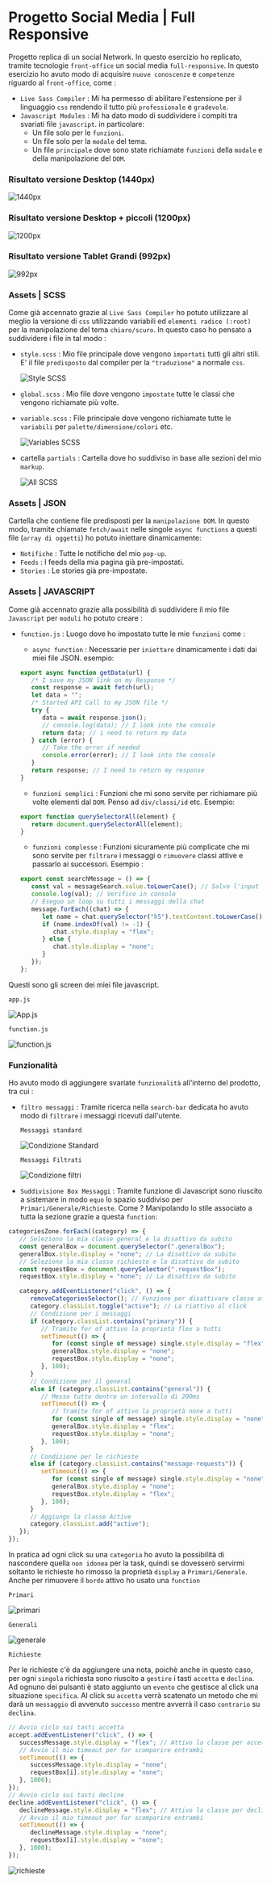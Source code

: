 # Progetto Social Media | Full Responsive

Progetto replica di un social Network. In questo esercizio ho replicato, tramite tecnologie `front-office` un social media `full-responsive`.
In questo esercizio ho avuto modo di acquisire `nuove conoscenze` e `competenze` riguardo al `front-office`, come :

-  `Live Sass Compiler` : Mi ha permesso di abilitare l'estensione per il linguaggio `css` rendendo il tutto più `professionale` e `gradevole`.
-  `Javascript Modules` : Mi ha dato modo di suddividere i compiti tra svariati file `javascript`. in particolare:
   -  Un file solo per le `funzioni`.
   -  Un file solo per la `modale` del tema.
   -  Un file `principale` dove sono state richiamate `funzioni` della `modale` e della manipolazione del `DOM`.

### Risultato versione Desktop (1440px)

![1440px](./assets/screenshots/1440px.png)

### Risultato versione Desktop + piccoli (1200px)

![1200px](./assets/screenshots/1200px.png)

### Risultato versione Tablet Grandi (992px)

![992px](./assets/screenshots/992px.png)

### Assets | SCSS

Come già accennato grazie al `Live Sass Compiler` ho potuto utilizzare al meglio la versione di `css` utilizzando variabili ed `elementi radice (:root)` per la manipolazione del tema `chiaro/scuro`. In questo caso ho pensato a suddividere i file in tal modo :

-  `style.scss` : Mio file principale dove vengono `importati` tutti gli altri stili. E' il file `predisposto` dal compiler per la `"traduzione"` a normale `css`.

   ![Style SCSS](./assets/screenshots/style-scss.jpg)

-  `global.scss` : Mio file dove vengono `impostate` tutte le classi che vengono richiamate più volte.
-  `variable.scss` : File principale dove vengono richiamate tutte le `variabili` per `palette/dimensione/colori` etc.

   ![Variables SCSS](./assets/screenshots/variables-scss.jpg)

-  cartella `partials` : Cartella dove ho suddiviso in base alle sezioni del mio `markup`.

   ![All SCSS](./assets/screenshots/all-scss.jpg)

### Assets | JSON

Cartella che contiene file predisposti per la `manipolazione DOM`. In questo modo, tramite chiamate `fetch/await` nelle singole `async functions` a questi file (`array di oggetti`) ho potuto iniettare dinamicamente:

-  `Notifiche` : Tutte le notifiche del mio `pop-up`.
-  `Feeds` : I feeds della mia pagina già pre-impostati.
-  `Stories` : Le stories già pre-impostate.

### Assets | JAVASCRIPT

Come già accennato grazie alla possibilità di suddividere il mio file `Javascript` per `moduli` ho potuto creare :

-  `function.js` : Luogo dove ho impostato tutte le mie `funzioni` come :

   -  `async function` : Necessarie per `iniettare` dinamicamente i dati dai miei file JSON. esempio:

   ```javascript
   export async function getData(url) {
      /* I save my JSON link on my Response */
      const response = await fetch(url);
      let data = "";
      /* Started API Call to my JSON file */
      try {
         data = await response.json();
         // console.log(data); // I look into the console
         return data; // i need to return my data
      } catch (error) {
         // Take the error if needed
         console.error(error); // I look into the console
      }
      return response; // I need to return my response
   }
   ```

   -  `funzioni semplici` : Funzioni che mi sono servite per richiamare più volte elementi dal `DOM`. Penso ad `div/classi/id` etc. Esempio:

   ```js
   export function querySelectorAll(element) {
      return document.querySelectorAll(element);
   }
   ```

   -  `funzioni complesse` : Funzioni sicuramente più complicate che mi sono servite per `filtrare` i messaggi o `rimuovere` classi attive e passarlo ai successori. Esempio :

   ```js
   export const searchMessage = () => {
      const val = messageSearch.value.toLowerCase(); // Salvo l'input dell'utente
      console.log(val); // Verifico in console
      // Eseguo un loop su tutti i messaggi della chat
      message.forEach((chat) => {
         let name = chat.querySelector("h5").textContent.toLowerCase(); // Selezioni i miei nomi
         if (name.indexOf(val) != -1) {
            chat.style.display = "flex";
         } else {
            chat.style.display = "none";
         }
      });
   };
   ```

Questi sono gli screen dei miei file javascript.

`app.js`

![App.js](./assets/screenshots/app-js.jpg)

`function.js`

![function.js](./assets/screenshots/function-js.jpg)

### Funzionalità

Ho avuto modo di aggiungere svariate `funzionalità` all'interno del prodotto, tra cui :

-  `filtro messaggi` : Tramite ricerca nella `search-bar` dedicata ho avuto modo di `filtrare` i messaggi ricevuti dall'utente.

   `Messaggi standard`

   ![Condizione Standard](./assets/screenshots/condizione-standard-msg.jpg)

   `Messaggi Filtrati`

   ![Condizione filtri](./assets/screenshots/condizione-msg-filtrati.jpg)

-  `Suddivisione Box Messaggi` : Tramite funzione di Javascript sono riuscito a sistemare in modo `equo` lo spazio suddiviso per `Primari/Generale/Richieste`. Come ? Manipolando lo stile associato a tutta la sezione grazie a questa `function`:

```js
categoriesZone.forEach((category) => {
   // Seleziono la mia classe general e la disattivo da subito
   const generalBox = document.querySelector(".generalBox");
   generalBox.style.display = "none"; // La disattivo da subito
   // Seleziono la mia classe richieste e la disattivo da subito
   const requestBox = document.querySelector(".requestBox");
   requestBox.style.display = "none"; // La disattivo da subito

   category.addEventListener("click", () => {
      removeCategoriesSelector(); // Funzione per disattivare classe attiva
      category.classList.toggle("active"); // La riattivo al click
      // Condizione per i messaggi
      if (category.classList.contains("primary")) {
         // Tramite for of attivo la proprietà flex a tutti
         setTimeout(() => {
            for (const single of message) single.style.display = "flex";
            generalBox.style.display = "none";
            requestBox.style.display = "none";
         }, 100);
      }
      // Condizione per il general
      else if (category.classList.contains("general")) {
         // Messo tutto dentro un intervallo di 200ms
         setTimeout(() => {
            // Tramite for of attivo la proprietà none a tutti
            for (const single of message) single.style.display = "none";
            generalBox.style.display = "flex";
            requestBox.style.display = "none";
         }, 100);
      }
      // Condizione per le richieste
      else if (category.classList.contains("message-requests")) {
         setTimeout(() => {
            for (const single of message) single.style.display = "none";
            generalBox.style.display = "none";
            requestBox.style.display = "flex";
         }, 100);
      }
      // Aggiungo la classe Active
      category.classList.add("active");
   });
});
```

In pratica ad ogni click su una `categoria` ho avuto la possibilità di nascondere quella `non idonea` per la task, quindi se dovesserò servirmi soltanto le richieste ho rimosso la proprietà `display` a `Primari/Generale`. Anche per rimuovere il `bordo` attivo ho usato una `function`

`Primari`

![primari](./assets/screenshots/primari.jpg)

`Generali`

![generale](./assets/screenshots/generale.jpg)

`Richieste`

Per le richieste c'è da aggiungere una nota, poichè anche in questo caso, per ogni `singola` richiesta sono riuscito a `gestire` i tasti `accetta` e `declina`. Ad ognuno dei pulsanti è stato aggiunto un `evento` che gestisce al click una situazione `specifica`. Al click su `accetta` verrà scatenato un metodo che mi darà un `messaggio` di avvenuto `successo` mentre avverrà il caso `contrario` su `declina`.

```js
// Avvio ciclo sui tasti accetta
accept.addEventListener("click", () => {
   successMessage.style.display = "flex"; // Attivo la classe per accettare
   // Avvio il mio timeout per far scomparire entrambi
   setTimeout(() => {
      successMessage.style.display = "none";
      requestBox[i].style.display = "none";
   }, 1000);
});
// Avvio ciclo sui tasti decline
decline.addEventListener("click", () => {
   declineMessage.style.display = "flex"; // Attivo la classe per declinare
   // Avvio il mio timeout per far scomparire entrambi
   setTimeout(() => {
      declineMessage.style.display = "none";
      requestBox[i].style.display = "none";
   }, 1000);
});
```

![richieste](./assets/screenshots/richieste.jpg)
